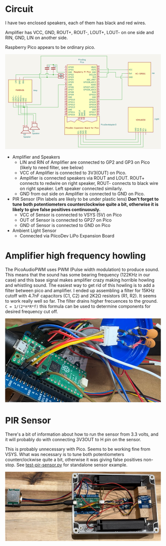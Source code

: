 # Circuit 

I have two enclosed speakers, each of them has black and red wires.

Amplifier has VCC, GND, ROUT+, ROUT-, LOUT+, LOUT- on one side 
and RIN, GND, LIN on another side.

Raspberry Pico appears to be ordinary pico.

![Circuit](dog-circuit-kicad-20250208.png)

* Amplifier and Speakers
    * LIN and RIN of Amplifier are connected to GP2 and GP3 on Pico (likely to need filter, see below)
    * VCC of Amplifier is connected to 3V3(OUT) on Pico.
    * Amplifier is connected speakers via ROUT and LOUT. ROUT+ connects to redwire on right speaker, ROUT- connects to black wire on right speaker. Left speaker connected similarly.
    * GND from out side on Amplifier is connected to GND on Pico.
* PIR Sensor (Pin labels are likely to be under plastic lens) **Don't forget to tune both potentiometers counterclockwise quite a bit, otherwise it is likely to give false positives continuously.**
    * VCC of Sensor is connected to VSYS (5V) on Pico
    * OUT of Sensor is connected to GP27 on Pico
    * GND of Sensor is connected to GND on Pico
* Ambient Light Sensor
    * Connected via PiicoDev LiPo Expansion Board

# Amplifier high frequency howling
The PicoAudioPWM uses PWM (Pulse width modulation) to produce sound. This means that the sound has some bearing frequency (122KHz in our case) and this base signal makes amplifier crazy making horrible howling and whistling sound. The easiest way to get rid of this howling is to add a filter between pico and amplifier.
I ended up assembling a filter for 15KHz cutoff with 4.7nF capacitors (C1, C2) and 2K2Ω resistors (R1, R2). It seems to work really well so far. The filter drains higher frecuences to the ground. `C = 1/(2*π*R*f)` this formula can be used to determine components for desired frequency cut off.

![filter](filter.png)

# PIR Sensor
There's a bit of information about how to run the sensor from 3.3 volts, and it will probably do with connecting 3V3OUT to H pin on the sensor.

This is probably unnecessary with Pico. Seems to be working fine from 
VSYS. What was necessary is to tune both potentiometers counterclockwise quite a bit, otherwise it was giving false positives non-stop.
See [test-pir-sensor.py](test-pir-sensor.py) for standalone sensor example.

![Photo](dog-circuit-20250208.png)
